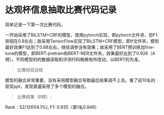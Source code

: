 # 达观杯信息抽取比赛代码记录

简单记录一下第一次比赛代码。

一开始采用了BiLSTM+CRF的模型，使用pytorch实现，即pytorch文件夹，但F1徘徊在0.8左右；故采用TensorFlow实现了BiLSTM+CRF模型，即tf文件夹，模型最好效果F1达到了0.88左右，继续调参没有效果；故采用了BERT预训练加fine-tune的模型，即BERT-pretrain和BERT-NER文件夹，效果最好达到了0.926（A 榜）。不同模型的的数据读取和评测代码略微有所改动，以BERT的为准。

> 比赛经验总结

模型的融合非常重要，没有采用模型融合导致最后结果调不上去。看了前10名的获奖ppt，发现普遍采用了多个模型的融合。

> 比赛结果（B榜）:

Rank：52/1261(4.1%); F1: 0.935（第1名0.949）


